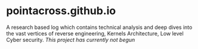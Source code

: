 # pointacross.github.io
A research based log which contains technical analysis and deep dives into the vast vertices of reverse engineering, Kernels Architecture, Low level Cyber security.
_This project has currently not begun_
